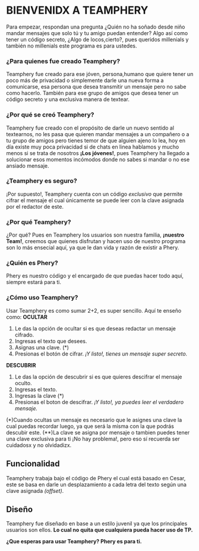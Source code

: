 # BIENVENIDX A TEAMPHERY
Para empezar, respondan una pregunta ¿Quién no ha soñado desde niño mandar mensajes que solo tú y tu amigo puedan entender? Algo así como tener un código secreto, ¿Algo de locos,cierto?, pues queridos millenials y también no millenials este programa es para ustedes.

### ¿Para quienes fue creado Teamphery?
Teamphery fue creado para ese jóven, persona,humano que quiere tener un poco más de privacidad o simplemente darle una nueva forma a comunicarse, esa persona que desea transmitir un mensaje pero no sabe como hacerlo. También para ese grupo de amigos que desea tener un código secreto y una exclusiva manera de textear.

### ¿Por qué se creó Teamphery?
Teamphery fue creado con el propósito de darle un nuevo sentido al textearnos, no les pasa que quieren mandar mensajes a un compañero o a tu grupo de amigos pero tienes temor de que alguien ajeno lo lea, hoy en día existe muy poca privacidad si de chats en linea hablamos y mucho menos si se trata de nosotros **¡Los jóvenes!**, pues Teamphery ha llegado a solucionar esos momentos incómodos donde no sabes si mandar o no ese ansiado mensaje.

### ¿Teamphery es seguro?
¡Por supuesto!, Teamphery cuenta con un código *exclusivo* que permite cifrar el mensaje el cual únicamente se puede leer con la clave asignada por el redactor de este.

### ¿Por qué Teamphery?
¿Por qué? Pues en Teamphery los usuarios son nuestra familia, **¡nuestro Team!**, creemos que quienes disfrutan y hacen uso de nuestro programa son lo más ensecial aquí, ya que le dan vida y razón de existir a Phery.

### ¿Quién es Phery?
Phery es nuestro código y el encargado de que puedas hacer todo aquí, siempre estará para ti.

### ¿Cómo uso Teamphery?
Usar Teamphery es como sumar 2+2, es super sencillo. Aquí te enseño como:
**OCULTAR**
1. Le das la opción de ocultar si es que deseas redactar un mensaje cifrado.
2. Ingresas el texto que desees.
3. Asignas una clave. (*)
4. Presionas el botón de cifrar.
*¡Y listo!, tienes un mensaje super secreto.*

**DESCUBRIR**
1. Le das la opción de descubrir si es que quieres descifrar el mensaje oculto.
2. Ingresas el texto.
3. Ingresas la clave (*)
4. Presionas el boton de descifrar.
*¡Y listo!, ya puedes leer el verdadero mensaje.*

(*)Cuando ocultas un mensaje es necesario que le asignes una clave la cual puedas recordar luego, ya que será la misma con la que podrás descubir este.
(**)La clave se asigna por mensaje o tambien puedes tener una clave exclusiva para ti ¡No hay problema!, pero eso sí recuerda ser cuidadosx y no olvidadizx.

## Funcionalidad
Teamphery trabaja bajo el código de Phery el cual está basado en Cesar, este se basa en darle un desplazamiento a cada letra del texto según una clave asignada *(offset)*.

## Diseño
Teamphery fue diseñado en base a un estilo juvenil ya que los principales usuarios son ellos. **Lo cual no quita que cualquiera pueda hacer uso de TP.**

**¿Que esperas para usar Teamphery?
Phery es para ti.**
